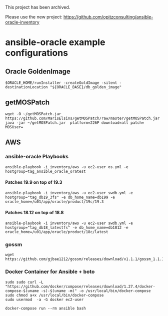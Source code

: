 This project has been archived.

Please use the new project: https://github.com/opitzconsulting/ansible-oracle-inventory



# ansible-oracle example configurations

## Oracle GoldenImage

    $ORACLE_HOME/runInstaller -createGoldImage -silent -destinationLocation "${ORACLE_BASE}/db_golden_image"

## getMOSPatch

    wget -O ~/getMOSPatch.jar  https://github.com/MarisElsins/getMOSPatch/raw/master/getMOSPatch.jar
    java -jar ~/getMOSPatch.jar  platform=226P download=all patch= MOSUser=

## AWS


### ansible-oracle Playbooks

    ansible-playbook -i inventory/aws -u ec2-user os.yml -e hostgroup=tag_ansible_oracle_oratest

#### Patches 19.9 on top of 19.3

    ansible-playbook -i inventory/aws -u ec2-user swdb.yml -e hostgroup="tag_db19_3fs" -e db_home_name=db199 -e oracle_home=/u01/app/oracle/product/19c/19.3

#### Patches 18.12 on top of 18.8

    ansible-playbook -i inventory/aws -u ec2-user swdb.yml -e hostgroup="tag_db18_latestfs" -e db_home_name=db1812 -e oracle_home=/u01/app/oracle/product/18c/latest

### gossm

    wget https://github.com/gjbae1212/gossm/releases/download/v1.1.1/gossm_1.1.1_Linux_x86_64.tar.gz

### Docker Container for Ansible + boto

    sudo sudo curl -L "https://github.com/docker/compose/releases/download/1.27.4/docker-compose-$(uname -s)-$(uname -m)" -o /usr/local/bin/docker-compose
    sudo chmod a+x /usr/local/bin/docker-compose
    sudo usermod  -a -G docker ec2-user

    docker-compose run --rm ansible bash
